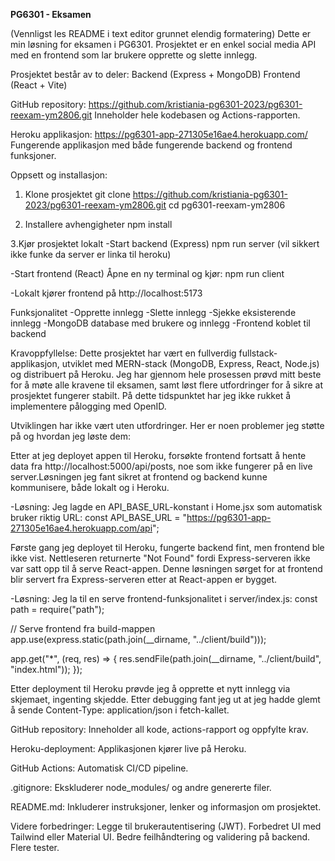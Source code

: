 **PG6301 - Eksamen**

(Vennligst les README i text editor grunnet elendig formatering)
Dette er min løsning for eksamen i PG6301. Prosjektet er en enkel social media API med en frontend som lar brukere opprette og slette innlegg.


Prosjektet består av to deler:
Backend (Express + MongoDB)
Frontend (React + Vite)



GitHub repository:
https://github.com/kristiania-pg6301-2023/pg6301-reexam-ym2806.git
Inneholder hele kodebasen og Actions-rapporten.

Heroku applikasjon:
https://pg6301-app-271305e16ae4.herokuapp.com/
Fungerende applikasjon med både fungerende backend og frontend funksjoner.




Oppsett og installasjon:
1. Klone prosjektet
git clone https://github.com/kristiania-pg6301-2023/pg6301-reexam-ym2806.git
cd pg6301-reexam-ym2806

2. Installere avhengigheter
npm install

3️.Kjør prosjektet lokalt
-Start backend (Express)
npm run server (vil sikkert ikke funke da server er linka til heroku)

-Start frontend (React)
Åpne en ny terminal og kjør:
npm run client

-Lokalt kjører frontend på http://localhost:5173

Funksjonalitet
-Opprette innlegg
-Slette innlegg
-Sjekke eksisterende innlegg
-MongoDB database med brukere og innlegg
-Frontend koblet til backend


Kravoppfyllelse:
Dette prosjektet har vært en fullverdig fullstack-applikasjon, utviklet med MERN-stack (MongoDB, Express, React, Node.js) og distribuert på Heroku. Jeg har gjennom hele prosessen prøvd mitt beste for å møte alle kravene til eksamen, samt løst flere utfordringer for å sikre at prosjektet fungerer stabilt. På dette tidspunktet har jeg ikke rukket å implementere pålogging med OpenID.

Utviklingen har ikke vært uten utfordringer. Her er noen problemer jeg støtte på og hvordan jeg løste dem:

Etter at jeg deployet appen til Heroku, forsøkte frontend fortsatt å hente data fra http://localhost:5000/api/posts, noe som ikke fungerer på en live server.Løsningen jeg fant sikret at frontend og backend kunne kommunisere, både lokalt og i Heroku.

-Løsning: Jeg lagde en API_BASE_URL-konstant i Home.jsx som automatisk bruker riktig URL:
const API_BASE_URL = "https://pg6301-app-271305e16ae4.herokuapp.com/api";

Første gang jeg deployet til Heroku, fungerte backend fint, men frontend ble ikke vist. Nettleseren returnerte "Not Found" fordi Express-serveren ikke var satt opp til å serve React-appen. Denne løsningen sørget for at frontend blir servert fra Express-serveren etter at React-appen er bygget.

-Løsning: Jeg la til en serve frontend-funksjonalitet i server/index.js:
const path = require("path");

// Serve frontend fra build-mappen
app.use(express.static(path.join(__dirname, "../client/build")));

app.get("*", (req, res) => {
  res.sendFile(path.join(__dirname, "../client/build", "index.html"));
});

Etter deployment til Heroku prøvde jeg å opprette et nytt innlegg via skjemaet, ingenting skjedde. Etter debugging fant jeg ut at jeg hadde glemt å sende Content-Type: application/json i fetch-kallet. 


GitHub repository: 
Inneholder all kode, actions-rapport og oppfylte krav.

Heroku-deployment: 
Applikasjonen kjører live på Heroku.

GitHub Actions: 
Automatisk CI/CD pipeline.

.gitignore: 
Ekskluderer node_modules/ og andre genererte filer.

README.md: 
Inkluderer instruksjoner, lenker og informasjon om prosjektet.

Videre forbedringer:
Legge til brukerautentisering (JWT).
Forbedret UI med Tailwind eller Material UI.
Bedre feilhåndtering og validering på backend.
Flere tester.

